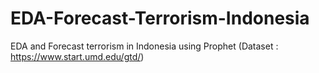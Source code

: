 # EDA-Forecast-Terrorism-Indonesia
EDA and Forecast terrorism in Indonesia using Prophet (Dataset : https://www.start.umd.edu/gtd/)
